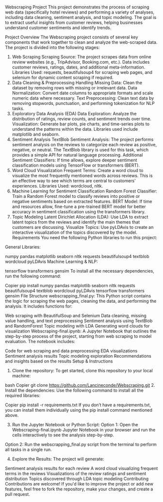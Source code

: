 Webscraping Project
This project demonstrates the process of scraping web data (specifically hotel reviews) and performing a variety of analyses, including data cleaning, sentiment analysis, and topic modeling. The goal is to extract useful insights from customer reviews, helping businesses understand customer sentiments and identify trends.

Project Overview
The Webscraping project consists of several key components that work together to clean and analyze the web-scraped data. The project is divided into the following stages:

1. Web Scraping
Scraping Source: The project scrapes data from online review websites (e.g., TripAdvisor, Booking.com, etc.). Data includes customer reviews, ratings, dates, and additional meta-information.
Libraries Used: requests, beautifulsoup4 for scraping web pages, and selenium for dynamic content scraping if required.
2. Data Cleaning & Preprocessing
Handling Missing Data: Clean the dataset by removing rows with missing or irrelevant data.
Data Normalization: Convert date columns to appropriate formats and scale numeric data where necessary.
Text Preprocessing: Clean text data by removing stopwords, punctuation, and performing tokenization for NLP tasks.
3. Exploratory Data Analysis (EDA)
Data Exploration: Analyze the distribution of ratings, review counts, and sentiment trends over time.
Visualization: Generate bar plots, pie charts, and time-series plots to understand the patterns within the data. Libraries used include matplotlib and seaborn.
4. Sentiment Analysis
TextBlob Sentiment Analysis: The project performs sentiment analysis on the reviews to categorize each review as positive, negative, or neutral. The TextBlob library is used for this task, which provides a simple API for natural language processing.
Additional Sentiment Classifiers: If time allows, explore deeper sentiment classification models using TensorFlow or transformers (BERT).
5. Word Cloud Visualization
Frequent Terms: Create a word cloud to visualize the most frequently mentioned words across reviews. This is an effective way to see which terms are central to customers’ experiences.
Libraries Used: wordcloud, nltk.
6. Machine Learning for Sentiment Classification
Random Forest Classifier: Train a Random Forest model to classify reviews into positive or negative sentiments based on extracted features.
BERT Model: If time and resources allow, fine-tune a pre-trained BERT model for better accuracy in sentiment classification using the transformers library.
7. Topic Modeling
Latent Dirichlet Allocation (LDA): Use LDA to extract latent topics from the reviews and identify the main themes that customers are discussing.
Visualize Topics: Use pyLDAvis to create an interactive visualization of the topics discovered by the model.
Requirements
You need the following Python libraries to run this project:

General Libraries:

numpy
pandas
matplotlib
seaborn
nltk
requests
beautifulsoup4
textblob
wordcloud
pyLDAvis
Machine Learning & NLP:

tensorflow
transformers
gensim
To install all the necessary dependencies, run the following command:

Copier
pip install numpy pandas matplotlib seaborn nltk requests beautifulsoup4 textblob wordcloud pyLDAvis tensorflow transformers gensim
File Structure
webscrapping_final.py: This Python script contains the logic for scraping the web pages, cleaning the data, and performing the analysis. It includes functions for:

Web scraping with BeautifulSoup and Selenium
Data cleaning, missing value handling, and text preprocessing
Sentiment analysis using TextBlob and RandomForest
Topic modeling with LDA
Generating word clouds for visualization
Webscraping-final.ipynb: A Jupyter Notebook that outlines the step-by-step process of the project, starting from web scraping to model evaluation. The notebook includes:

Code for web scraping and data preprocessing
EDA visualizations
Sentiment analysis results
Topic modeling exploration
Recommendations and insights based on the results
Setup & Instructions
1. Clone the repository:
To get started, clone this repository to your local machine:

bash
Copier
git clone https://github.com/Lancineconde/Webscraping.git
2. Install the dependencies:
Use the following command to install all the required libraries:

Copier
pip install -r requirements.txt
If you don’t have a requirements.txt, you can install them individually using the pip install command mentioned above.

3. Run the Jupyter Notebook or Python Script:
Option 1: Open the Webscraping-final.ipynb Jupyter Notebook in your browser and run the cells interactively to see the analysis step-by-step.

Option 2: Run the webscrapping_final.py script from the terminal to perform all tasks in a single run.

4. Explore the Results:
The project will generate:

Sentiment analysis results for each review
A word cloud visualizing frequent terms in the reviews
Visualizations of the review ratings and sentiment distribution
Topics discovered through LDA topic modeling
Contributing
Contributions are welcome! If you'd like to improve the project or add new features, feel free to fork the repository, make your changes, and create a pull request.